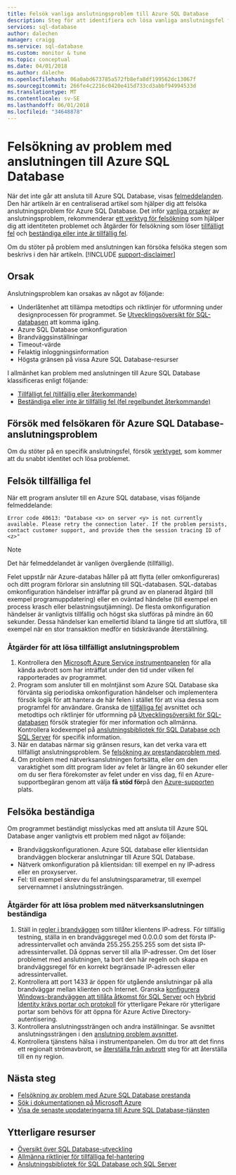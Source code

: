 ```yaml
---
title: Felsök vanliga anslutningsproblem till Azure SQL Database
description: Steg för att identifiera och lösa vanliga anslutningsfel för Azure SQL Database.
services: sql-database
author: dalechen
manager: craigg
ms.service: sql-database
ms.custom: monitor & tune
ms.topic: conceptual
ms.date: 04/01/2018
ms.author: daleche
ms.openlocfilehash: 06a0abd673785a572fb8efa8df199562dc13067f
ms.sourcegitcommit: 266fe4c2216c0420e415d733cd3abbf94994533d
ms.translationtype: MT
ms.contentlocale: sv-SE
ms.lasthandoff: 06/01/2018
ms.locfileid: "34648878"
---
```

# <a name="troubleshoot-connection-issues-to-azure-sql-database"></a>Felsökning av problem med anslutningen till Azure SQL Database
När det inte går att ansluta till Azure SQL Database, visas [felmeddelanden](sql-database-develop-error-messages.md). Den här artikeln är en centraliserad artikel som hjälper dig att felsöka anslutningsproblem för Azure SQL Database. Det inför [vanliga orsaker](#cause) av anslutningsproblem, rekommenderar [ett verktyg för felsökning](#try-the-troubleshooter-for-azure-sql-database-connectivity-issues) som hjälper dig att identiteten problemet och åtgärder för felsökning som löser [tillfälligt fel](#troubleshoot-transient-errors) och [beständiga eller inte är tillfällig fel](#troubleshoot-persistent-errors). 

Om du stöter på problem med anslutningen kan försöka felsöka stegen som beskrivs i den här artikeln.
[!INCLUDE [support-disclaimer](../../includes/support-disclaimer.md)]

## <a name="cause"></a>Orsak
Anslutningsproblem kan orsakas av något av följande:

* Underlåtenhet att tillämpa metodtips och riktlinjer för utformning under designprocessen för programmet.  Se [Utvecklingsöversikt för SQL-databasen](sql-database-develop-overview.md) att komma igång.
* Azure SQL Database omkonfiguration
* Brandväggsinställningar
* Timeout-värde
* Felaktig inloggningsinformation
* Högsta gränsen på vissa Azure SQL Database-resurser

I allmänhet kan problem med anslutningen till Azure SQL Database klassificeras enligt följande:

* [Tillfälligt fel (tillfällig eller återkommande)](#troubleshoot-transient-errors)
* [Beständiga eller inte är tillfällig fel (fel regelbundet återkommande)](#troubleshoot-persistent-errors)

## <a name="try-the-troubleshooter-for-azure-sql-database-connectivity-issues"></a>Försök med felsökaren för Azure SQL Database-anslutningsproblem
Om du stöter på en specifik anslutningsfel, försök [verktyget](https://support.microsoft.com/help/10085/troubleshooting-connectivity-issues-with-microsoft-azure-sql-database), som kommer att du snabbt identitet och lösa problemet.

## <a name="troubleshoot-transient-errors"></a>Felsök tillfälliga fel

När ett program ansluter till en Azure SQL database, visas följande felmeddelande:

```
Error code 40613: "Database <x> on server <y> is not currently available. Please retry the connection later. If the problem persists, contact customer support, and provide them the session tracing ID of <z>"
```

> [!NOTE]
> Det här felmeddelandet är vanligen övergående (tillfällig).
> 
> 

Felet uppstår när Azure-databas håller på att flytta (eller omkonfigureras) och ditt program förlorar sin anslutning till SQL-databasen. SQL-databas omkonfiguration händelser inträffar på grund av en planerad åtgärd (till exempel programuppdatering) eller en oväntad händelse (till exempel en process krasch eller belastningsutjämning). De flesta omkonfiguration händelser är vanligtvis tillfällig och högst ska slutföras på mindre än 60 sekunder. Dessa händelser kan emellertid ibland ta längre tid att slutföra, till exempel när en stor transaktion medför en tidskrävande återställning.

### <a name="steps-to-resolve-transient-connectivity-issues"></a>Åtgärder för att lösa tillfälligt anslutningsproblem

1. Kontrollera den [Microsoft Azure Service instrumentpanelen](https://azure.microsoft.com/status) för alla kända avbrott som har inträffat under den tid under vilken fel rapporterades av programmet.
2. Program som ansluter till en molntjänst som Azure SQL Database ska förvänta sig periodiska omkonfiguration händelser och implementera försök logik för att hantera de här felen i stället för att visa dessa som programfel för användare. Granska de [tillfälliga fel](sql-database-connectivity-issues.md) avsnittet och metodtips och riktlinjer för utformning på [Utvecklingsöversikt för SQL-databasen](sql-database-develop-overview.md) försök strategier för mer information och allmänna. Kontrollera kodexempel på [anslutningsbibliotek för SQL Database och SQL Server](sql-database-libraries.md) för specifik information.
3. När en databas närmar sig gränsen resurs, kan det verka vara ett tillfälligt anslutningsproblem. Se [felsökning av prestandaproblem med](sql-database-troubleshoot-performance.md).
4. Om problem med nätverksanslutningen fortsätta, eller om den varaktighet som ditt program lider av felet är längre än 60 sekunder eller om du ser flera förekomster av felet under en viss dag, fil en Azure-supportbegäran genom att välja **få stöd för**på den [Azure-supporten](https://azure.microsoft.com/support/options) plats.

## <a name="troubleshoot-persistent-errors"></a>Felsöka beständiga
Om programmet beständigt misslyckas med att ansluta till Azure SQL Database anger vanligtvis ett problem med något av följande:

* Brandväggskonfigurationen. Azure SQL database eller klientsidan brandväggen blockerar anslutningar till Azure SQL Database.
* Nätverk omkonfiguration på klientsidan: till exempel en ny IP-adress eller en proxyserver.
* Fel: till exempel skrev du fel anslutningsparametrar, till exempel servernamnet i anslutningssträngen.

### <a name="steps-to-resolve-persistent-connectivity-issues"></a>Åtgärder för att lösa problem med nätverksanslutningen beständiga
1. Ställ in [regler i brandväggen](sql-database-configure-firewall-settings.md) som tillåter klientens IP-adress. För tillfällig testning, ställa in en brandväggsregel med 0.0.0.0 som det första IP-adressintervallet och använda 255.255.255.255 som det sista IP-adressintervallet. Då öppnas server till alla IP-adresser. Om det löser problemet med anslutningen, ta bort den här regeln och skapa en brandväggsregel för en korrekt begränsade IP-adressen eller adressintervallet. 
2. Kontrollera att port 1433 är öppen för utgående anslutningar på alla brandväggar mellan klienten och Internet. Granska [konfigurera Windows-brandväggen att tillåta åtkomst för SQL Server](https://msdn.microsoft.com/library/cc646023.aspx) och [Hybrid Identity krävs portar och protokoll](https://docs.microsoft.com/azure/active-directory/connect/active-directory-aadconnect-ports) för ytterligare Pekare rör ytterligare portar som behövs för att öppna för Azure Active Directory-autentisering.
3. Kontrollera anslutningssträngen och andra inställningar. Se avsnittet anslutningssträngen i den [anslutning problem avsnittet](sql-database-connectivity-issues.md#connections-to-sql-database).
4. Kontrollera tjänstens hälsa i instrumentpanelen. Om du tror att det finns ett regionalt strömavbrott, se [återställa från avbrott](sql-database-disaster-recovery.md) steg för att återställa till en ny region.

## <a name="next-steps"></a>Nästa steg
* [Felsökning av problem med Azure SQL Database prestanda](sql-database-troubleshoot-performance.md)
* [Sök i dokumentationen på Microsoft Azure](http://azure.microsoft.com/search/documentation/)
* [Visa de senaste uppdateringarna till Azure SQL Database-tjänsten](http://azure.microsoft.com/updates/?service=sql-database)

## <a name="additional-resources"></a>Ytterligare resurser
* [Översikt över SQL Database-utveckling](sql-database-develop-overview.md)
* [Allmänna riktlinjer för tillfälliga fel-hantering](../best-practices-retry-general.md)
* [Anslutningsbibliotek för SQL Database och SQL Server](sql-database-libraries.md)

